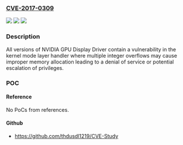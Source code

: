 ### [CVE-2017-0309](https://cve.mitre.org/cgi-bin/cvename.cgi?name=CVE-2017-0309)
![](https://img.shields.io/static/v1?label=Product&message=GPU%20Display%20Driver&color=blue)
![](https://img.shields.io/static/v1?label=Version&message=n%2Fa&color=blue)
![](https://img.shields.io/static/v1?label=Vulnerability&message=Denial%20of%20Service%20and%20possible%20Escalation%20of%20Privileges&color=brighgreen)

### Description

All versions of NVIDIA GPU Display Driver contain a vulnerability in the kernel mode layer handler where multiple integer overflows may cause improper memory allocation leading to a denial of service or potential escalation of privileges.

### POC

#### Reference
No PoCs from references.

#### Github
- https://github.com/thdusdl1219/CVE-Study


